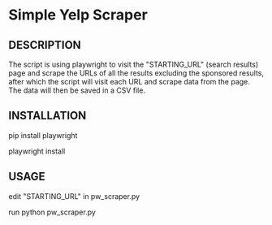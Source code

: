 Simple Yelp Scraper
===

## DESCRIPTION

The script is using playwright to visit the "STARTING_URL" (search results) page and scrape the URLs
of all the results excluding the sponsored  results, after which the script will
visit each URL and scrape data from the page. The data will then be saved in a CSV
file.

## INSTALLATION

pip install playwright

playwright install



## USAGE

edit "STARTING_URL" in pw_scraper.py

run python pw_scraper.py



